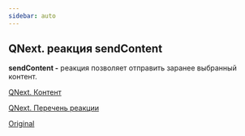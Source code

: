 ```yaml
---
sidebar: auto
---
```


## QNext. реакция sendContent

**sendContent -** реакция позволяет отправить заранее выбранный контент.



[QNext. Контент](/docs-test/ph/admin/content-about)

[QNext. Перечень реакции](/docs-test/ph/reactions)

[Original](https://telegra.ph/QNext-admin-reaction-sendContent-05-07)
